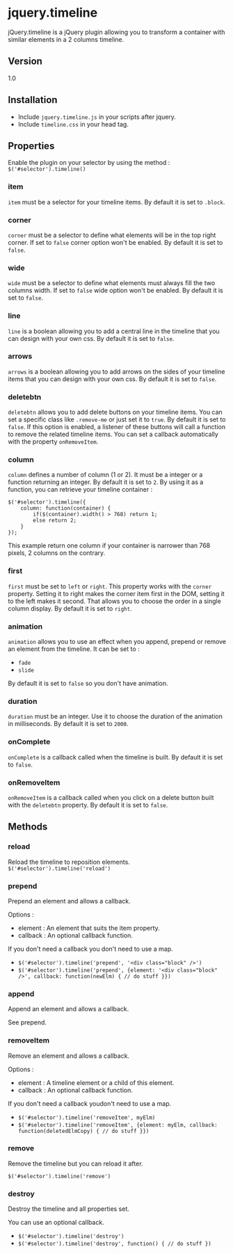 jquery.timeline
===============

jQuery.timeline is a jQuery plugin allowing you to transform a container with similar elements in a 2 columns timeline.

## Version
1.0

## Installation
* Include `jquery.timeline.js` in your scripts after jquery.
* Include `timeline.css` in your head tag.

## Properties
Enable the plugin on your selector by using the method :
`$('#selector').timeline()`


### item
`item` must be a selector for your timeline items. By default it is set to `.block`.

### corner
`corner` must be a selector to define what elements will be in the top right corner. If set to `false` corner option won't be enabled. By default it is set to `false`.

### wide
`wide` must be a selector to define what elements must always fill the two columns width. If set to `false` wide option won't be enabled. By default it is set to `false`.

### line
`line` is a boolean allowing you to add a central line in the timeline that you can design with your own css. By default it is set to `false`.

### arrows
`arrows` is a boolean allowing you to add arrows on the sides of your timeline items that you can design with your own css. By default it is set to `false`.

### deletebtn
`deletebtn` allows you to add delete buttons on your timeline items. You can set a specific class like `.remove-me` or just set it to `true`. By default it is set to `false`.
If this option is enabled, a listener of these buttons will call a function to remove the related timeline items. You can set a callback automatically with the property `onRemoveItem`.

### column
`column` defines a number of column (1 or 2). It must be a integer or a function returning an integer. By default it is set to `2`.
By using it as a function, you can retrieve your timeline container :

	$('#selector').timeline({
		column: function(container) {
			if($(container).width() > 768) return 1;
			else return 2;
		}
	});

This example return one column if your container is narrower than 768 pixels, 2 columns on the contrary.

### first
`first` must be set to `left` or `right`. This property works with the `corner` property. Setting it to right makes the corner item first in the DOM, setting it to the left makes it second.
That allows you to choose the order in a single column display. By default it is set to `right`.

### animation
`animation` allows you to use an effect when you append, prepend or remove an element from the timeline. It can be set to :
* `fade`
* `slide`

By default it is set to `false` so you don't have animation.

### duration
`duration` must be an integer. Use it to choose the duration of the animation in milliseconds. By default it is set to `2000`.

### onComplete
`onComplete` is a callback called when the timeline is built. By default it is set to `false`.

### onRemoveItem
`onRemoveItem` is a callback called when you click on a delete button built with the `deletebtn` property. By default it is set to `false`.

## Methods

### reload
Reload the timeline to reposition elements.
`$('#selector').timeline('reload')`

### prepend
Prepend an element and allows a callback.

Options :
* element : An element that suits the item property.
* callback : An optional callback function.

If you don't need a callback you don't need to use a map.
* `$('#selector').timeline('prepend', '<div class="block" />')`
* `$('#selector').timeline('prepend', {element: '<div class="block" />', callback: function(newElm) { // do stuff }})`

### append
Append an element and allows a callback.

See prepend.

### removeItem
Remove an element and allows a callback.

Options :
* element : A timeline element or a child of this element.
* callback : An optional callback function.

If you don't need a callback youdon't need to use a map.
* `$('#selector').timeline('removeItem', myElm)`
* `$('#selector').timeline('removeItem', {element: myElm, callback: function(deletedElmCopy) { // do stuff }})`

### remove
Remove the timeline but you can reload it after.

`$('#selector').timeline('remove')`

### destroy
Destroy the timeline and all properties set.

You can use an optional callback.
* `$('#selector').timeline('destroy')`
* `$('#selector').timeline('destroy', function() { // do stuff })`